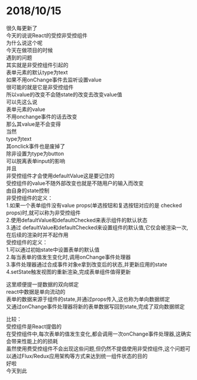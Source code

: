 # 2018/10/15
很久每更新了    
今天的说说React的受控非受控组件   
为什么说这个呢   
今天在做项目的时候    
遇到的问题   
其实就是非受控组件引起的    
表单元素的默认type为text    
如果不用onChange事件去监听设置value    
很可能的就是它是非受控组件    
所以value的改变不会随state的改变去改变value值   
可以先这么说   
表单元素的value    
不用onchange事件的话去改变   
那么其value是不会变得    
当然   
type为text    
其onclick事件也是废掉了    
除非设置为type为button    
可以脱离表单input的影响    
并且   
非受控组件才会使用defaultValue这是要记住的   
受控组件的value不随外部改变也就是不随用户的输入而改变   
由自身的state控制   
非受控组件的定义：   
1.如果一个表单组件没有value props(单选按钮和复选按钮对应的是 checked props)时,就可以称为非受控组件    
2.使用defaultValue和defaultChecked来表示组件的默认状态    
3.通过 defaultValue和defaultChecked来设置组件的默认值,它仅会被渲染一次,在后续的渲染时并不起作用    
受控组件的定义：    
1.可以通过初始state中设置表单的默认值      
2.每当表单的值发生变化时,调用onChange事件处理器      
3.事件处理器通过合成事件对象e拿到改变后的状态,并更新应用的state   
4.setState触发视图的重新渲染,完成表单组件值得更新   

这里顺便提一提数据的双向绑定   
react中数据是单向流动的   
表单的数据来源于组件的state,并通过props传入,这也称为单向数据绑定    
又通过onChange事件处理器将新的表单数据写回到state,完成了双向数据绑定   

比较：   
受控组件是React提倡的   
在受控组件中,每次表单的值发生变化,都会调用一次onChange事件处理器,这确实会带来性能上的的损耗    
虽然使用费受控组件不会出现这些问题,但仍然不提倡使用非受控组件,这个问题可以通过Flux/Redux应用架构等方式来达到统一组件状态的目的    
好啦  
今天到此    
